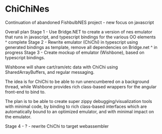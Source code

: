 # ChiChiNes
 Continuation of abandoned FishbulbNES project - new focus on javascript

Overall plan
Stage 1 - Use Bridge.NET to create a version of nes emulator that runs in javascript, and typescript bindings for the various OO elements
 ^ complete
Stage 2 - Rewrite emulator (ChiChi) in typescript using generated bindings as template, remove all dependencies on Bridge.net
 ^ in progress
 Stage 3 - Create mockup of emulator (Wishbone), based on typescript bindings.  

  Wishbone will share cart/ram/etc data with ChiChi using SharedArrayBuffers, and regular messaging.
  
  The idea is for ChiChi to be able to run unencumbered on a background thread, while Wishbone provides rich class-based wrappers for the angular front-end to bind to.
  
  The plan is to be able to create super zippy debugging/visualization tools with minimal code, by binding to rich class-based interfaces which are automatically bound to an optimized emulator, and with minimal impact on the emulator.
  
  Stage 4 - ? - rewrite ChiChi to target webassembler
  
